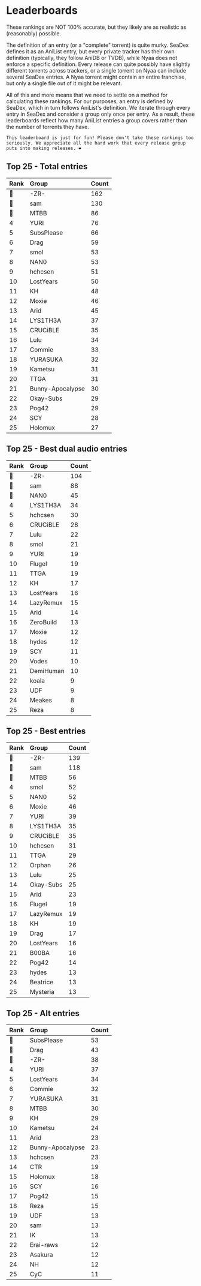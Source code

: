 # Leaderboards

These rankings are NOT 100% accurate, but they likely are as realistic as (reasonably) possible.

The definition of an entry (or a "complete" torrent) is quite murky. SeaDex defines it as an AniList entry, but every private tracker has their own definition (typically, they follow AniDB or TVDB), while Nyaa does not enforce a specific definition. Every release can quite possibly have slightly different torrents across trackers, or a single torrent on Nyaa can include several SeaDex entries. A Nyaa torrent might contain an entire franchise, but only a single file out of it might be relevant.

All of this and more means that we need to settle on a method for calculating these rankings. For our purposes, an entry is defined by SeaDex, which in turn follows AniList's definition. We iterate through every entry in SeaDex and consider a group only once per entry. As a result, these leaderboards reflect how many AniList entries a group covers rather than the number of torrents they have.

```{note}
This leaderboard is just for fun! Please don't take these rankings too seriously. We appreciate all the hard work that every release group puts into making releases. ❤️
```

## Top 25 - Total entries

| Rank | Group            | Count |
| :----| :----------------| :-----|
| 🥇   | -ZR-             | 162   |
| 🥈   | sam              | 130   |
| 🥉   | MTBB             | 86    |
| 4    | YURI             | 76    |
| 5    | SubsPlease       | 66    |
| 6    | Drag             | 59    |
| 7    | smol             | 53    |
| 8    | NAN0             | 53    |
| 9    | hchcsen          | 51    |
| 10   | LostYears        | 50    |
| 11   | KH               | 48    |
| 12   | Moxie            | 46    |
| 13   | Arid             | 45    |
| 14   | LYS1TH3A         | 37    |
| 15   | CRUCiBLE         | 35    |
| 16   | Lulu             | 34    |
| 17   | Commie           | 33    |
| 18   | YURASUKA         | 32    |
| 19   | Kametsu          | 31    |
| 20   | TTGA             | 31    |
| 21   | Bunny-Apocalypse | 30    |
| 22   | Okay-Subs        | 29    |
| 23   | Pog42            | 29    |
| 24   | SCY              | 28    |
| 25   | Holomux          | 27    |

## Top 25 - Best dual audio entries

| Rank | Group     | Count |
| :----| :---------| :-----|
| 🥇   | -ZR-      | 104   |
| 🥈   | sam       | 88    |
| 🥉   | NAN0      | 45    |
| 4    | LYS1TH3A  | 34    |
| 5    | hchcsen   | 30    |
| 6    | CRUCiBLE  | 28    |
| 7    | Lulu      | 22    |
| 8    | smol      | 21    |
| 9    | YURI      | 19    |
| 10   | Flugel    | 19    |
| 11   | TTGA      | 19    |
| 12   | KH        | 17    |
| 13   | LostYears | 16    |
| 14   | LazyRemux | 15    |
| 15   | Arid      | 14    |
| 16   | ZeroBuild | 13    |
| 17   | Moxie     | 12    |
| 18   | hydes     | 12    |
| 19   | SCY       | 11    |
| 20   | Vodes     | 10    |
| 21   | DemiHuman | 10    |
| 22   | koala     | 9     |
| 23   | UDF       | 9     |
| 24   | Meakes    | 8     |
| 25   | Reza      | 8     |

## Top 25 - Best entries

| Rank | Group     | Count |
| :----| :---------| :-----|
| 🥇   | -ZR-      | 139   |
| 🥈   | sam       | 118   |
| 🥉   | MTBB      | 56    |
| 4    | smol      | 52    |
| 5    | NAN0      | 52    |
| 6    | Moxie     | 46    |
| 7    | YURI      | 39    |
| 8    | LYS1TH3A  | 35    |
| 9    | CRUCiBLE  | 35    |
| 10   | hchcsen   | 31    |
| 11   | TTGA      | 29    |
| 12   | Orphan    | 26    |
| 13   | Lulu      | 25    |
| 14   | Okay-Subs | 25    |
| 15   | Arid      | 23    |
| 16   | Flugel    | 19    |
| 17   | LazyRemux | 19    |
| 18   | KH        | 19    |
| 19   | Drag      | 17    |
| 20   | LostYears | 16    |
| 21   | B00BA     | 16    |
| 22   | Pog42     | 14    |
| 23   | hydes     | 13    |
| 24   | Beatrice  | 13    |
| 25   | Mysteria  | 13    |

## Top 25 - Alt entries

| Rank | Group            | Count |
| :----| :----------------| :-----|
| 🥇   | SubsPlease       | 53    |
| 🥈   | Drag             | 43    |
| 🥉   | -ZR-             | 38    |
| 4    | YURI             | 37    |
| 5    | LostYears        | 34    |
| 6    | Commie           | 32    |
| 7    | YURASUKA         | 31    |
| 8    | MTBB             | 30    |
| 9    | KH               | 29    |
| 10   | Kametsu          | 24    |
| 11   | Arid             | 23    |
| 12   | Bunny-Apocalypse | 23    |
| 13   | hchcsen          | 23    |
| 14   | CTR              | 19    |
| 15   | Holomux          | 18    |
| 16   | SCY              | 16    |
| 17   | Pog42            | 15    |
| 18   | Reza             | 15    |
| 19   | UDF              | 13    |
| 20   | sam              | 13    |
| 21   | IK               | 13    |
| 22   | Erai-raws        | 12    |
| 23   | Asakura          | 12    |
| 24   | NH               | 12    |
| 25   | CyC              | 11    |
